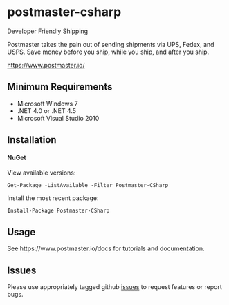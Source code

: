 postmaster-csharp
==================

Developer Friendly Shipping

Postmaster takes the pain out of sending shipments via UPS, Fedex, and USPS. Save money before you ship, while you ship, and after you ship.

https://www.postmaster.io/

<h2>Minimum Requirements</h2>
<ul>
<li>Microsoft Windows 7</li>
<li>.NET 4.0 or .NET 4.5
<li>Microsoft Visual Studio 2010</li>
</ul>

<h2>Installation</h2>
<h4>NuGet</h4>
View available versions:

<code>Get-Package -ListAvailable -Filter Postmaster-CSharp</code>

Install the most recent package:

<code>Install-Package Postmaster-CSharp</code>

<h2>Usage</h2>
See https://www.postmaster.io/docs for tutorials and documentation.

<h2>Issues</h2>
Please use appropriately tagged github <a href="https://github.com/postmaster/postmaster-api/issues">issues</a> to request features or report bugs.
